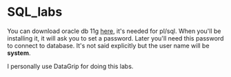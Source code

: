 # SQL_labs

You can download oracle db 11g [here](https://drive.google.com/drive/folders/1mP5EjLDgq7SN4sVbyJgUxstegjFOW9qP?usp=sharing "don't afraid to click it, it's my google drive"), it's needed for pl/sql.
When you'll be installing it, it will ask you to set a password. Later you'll need this password to connect to database. It's not said explicitly but the user name will be __system__. 

I personally use DataGrip for doing this labs.
